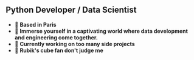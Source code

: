 Python Developer / Data Scientist
---
* 🥐  **Based in Paris**
* 🧠  **Immerse yourself in a captivating world where data development and engineering come together.**
* 🚧  **Currently working on too many side projects**
* 🔰  **Rubik's cube fan don't judge me**
